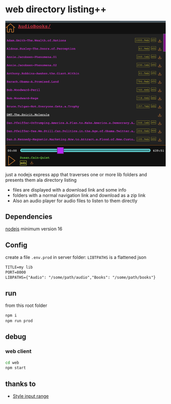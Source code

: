 # web directory listing++

![Screenshot of web-dir-listing-plusplus](https://raw.githubusercontent.com/atlemagnussen/web-dir-listing-plusplus/main/webdirlistingplusplus.png)

just a nodejs express app that traverses one or more lib folders and presents them ala directory listing  

- files are displayed with a download link and some info
- folders with a normal navigation link and download as a zip link
- Also an audio player for audio files to listen to them directly  

## Dependencies
[nodejs](https://nodejs.org) minimum version 16

## Config
create a file `.env.prod` in server folder:
`LIBTPATHS` is a flattened json
```
TITLE=my lib
PORT=8000
LIBPATHS={"Audio": "/some/path/audio","Books": "/some/path/books"}
```

## run
from this root folder
```sh
npm i
npm run prod
```

## debug

### web client
```sh
cd web
npm start
```

## thanks to
- [Style input range](https://www.cssportal.com/style-input-range/)